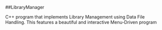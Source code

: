 ##LibraryManager

C++ program that implements Library Management using Data File Handling. This features a beautiful and interactive Menu-Driven program
